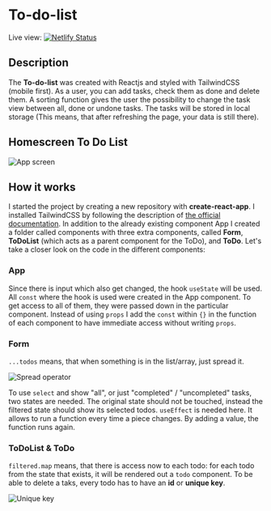 # To-do-list

Live view:  [![Netlify Status](https://api.netlify.com/api/v1/badges/f9a7f8d3-58ca-44ed-a038-ae8d2efd31a5/deploy-status)](https://yuridevat-react-todo-list.netlify.app/)

## Description

The **To-do-list** was created with Reactjs and styled with TailwindCSS (mobile first).
As a user, you can add tasks, check them as done and delete them. A sorting function gives the user the possibility to change the task view between all, done or undone tasks. The tasks will be stored in local storage (This means, that after refreshing the page, your data is still there).

## Homescreen To Do List

![App screen]()

## How it works

I started the project by creating a new repository with **create-react-app**. I installed TailwindCSS by following the description of [the official documentation](https://tailwindcss.com/docs/guides/create-react-app). In addition to the already existing component App I created a folder called components with three extra components, called **Form**, **ToDoList** (which acts as a parent component for the ToDo), and **ToDo**. Let's take a closer look on the code in the different components:

### App
Since there is input which also get changed, the hook `useState` will be used. All `const` where the hook is used were created in the App component. To get access to all of them, they were passed down in the particular component. Instead of using `props` I add the `const` within `{}` in the function of each component to have immediate access without writing `props`.

### Form
`...todos` means, that when something is in the list/array, just spread it. 

![Spread operator]()

To use `select` and show "all", or just "completed" / "uncompleted" tasks, two states are needed. The original state should not be touched, instead the filtered state should show its selected todos. `useEffect` is needed here. It allows to run a function every time a piece changes. By adding a value, the function runs again. 

### ToDoList & ToDo
`filtered.map` means, that there is access now to each todo: for each todo from the state that exists, it will be rendered out a `todo` component. To be able to delete a taks, every todo has to have an **id** or **unique key**.

![Unique key]()
